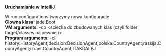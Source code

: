 **Uruchamianie w IntelliJ**  


W run configurations tworzymy nowa konfiguracje.  
**Glowna klasa**: jade.Boot  
**VM arguments**: -cp <sciezka do zbudowanych klas (czyli folder target/classes najpewniej)>  
**Program arguments**: -cli history:HistoryAgent;decision:DecisionAgent;polska:CountryAgent;rassija:CounryAgent;izrael:CountryAgent;ITAKDALEJ  

